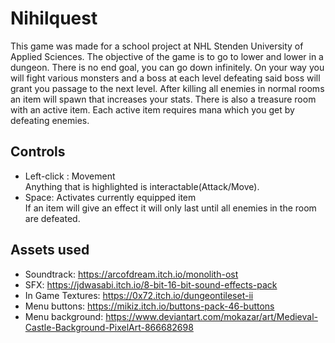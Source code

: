 # Nihilquest
This game was made for a school project at NHL Stenden University of Applied Sciences. The objective of the game is to go to lower and lower in a dungeon. There is no end goal, you can go down infinitely. On your way you will fight various monsters and a boss at each level defeating said boss will grant you passage to the next level. After killing all enemies in normal rooms an item will spawn that increases your stats. There is also a treasure room with an active item. Each active item requires mana which you get by defeating enemies.

## Controls
* Left-click : Movement<br>
Anything that is highlighted is interactable(Attack/Move).
* Space: Activates currently equipped item<br>
If an item will give an effect it will only last until all enemies in the room are defeated.

## Assets used
* Soundtrack: https://arcofdream.itch.io/monolith-ost
* SFX: https://jdwasabi.itch.io/8-bit-16-bit-sound-effects-pack
* In Game Textures: https://0x72.itch.io/dungeontileset-ii
* Menu buttons: https://mikiz.itch.io/buttons-pack-46-buttons
* Menu background: https://www.deviantart.com/mokazar/art/Medieval-Castle-Background-PixelArt-866682698
